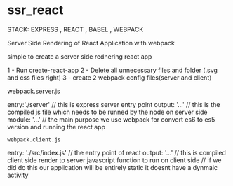 # ssr_react
STACK:
    EXPRESS , REACT , BABEL , WEBPACK 
    
    
Server Side Rendering of React Application with webpack


 simple to create a server side rednering react app

1 - Run create-react-app
2 - Delete all unnecessary files and folder (.svg  and css files right)
3 - create 2 webpack config files(server and client)
   
   webpack.server.js
   
entry:'./server' // this is express server entry point
output: '...' // this is the compiled js file which needs to be runned by the node on server side
module: '...' // the main purpose  we use webpack for convert es6 to es5 version and running the react app


    webpack.client.js
 entry: './src/index.js' // the entry point of react 
 output: '...' // this is compiled client side render to server javascript function to run on client side 
         // if we did do this our application will be entirely static it doesnt have a dynmaic activity
         
